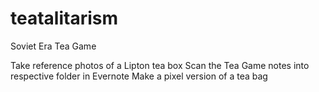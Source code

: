 # teatalitarism
Soviet Era Tea Game

Take reference photos of a Lipton tea box
Scan the Tea Game notes into respective folder in Evernote
Make a pixel version of a tea bag
